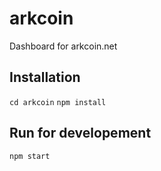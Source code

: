 # arkcoin

Dashboard for arkcoin.net

## Installation

``cd arkcoin``
``npm install``

## Run for developement

``npm start``
